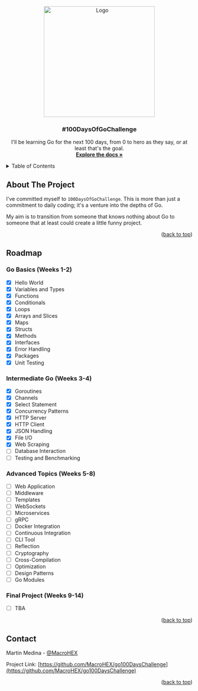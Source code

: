 <a name="readme-top"></a>

<!-- PROJECT LOGO -->
<br />
<div align="center">
    <img src="https://go.dev/blog/go-brand/Go-Logo/PNG/Go-Logo_LightBlue.png" alt="Logo" width="300">

<h3 align="center">#100DaysOfGoChallenge</h3>

  <p align="center">
    I'll be learning Go for the next 100 days, from 0 to hero as they say, or at least that's the goal.
    <br />
    <a href="https://go.dev/doc/"><strong>Explore the docs »</strong></a>
  </p>
</div>

<!-- TABLE OF CONTENTS -->
<details>
  <summary>Table of Contents</summary>
  <ol>
    <li>
      <a href="#about-the-project">About The Project</a>
    </li>
    <li>
        <a href="#roadmap">Roadmap</a>
        <ul>
            <li><a href="#go-basics-weeks-1-2">Go Basics (Weeks 1-2)</a></li>
            <li><a href="#intermediate-go-weeks-3-4">Intermediate Go (Weeks 3-4)</a></li>
            <li><a href="#advanced-topics-weeks-5-8">Advanced Topics (Weeks 5-8)</a></li>
            <li><a href="#final-project-weeks-9-14">Final Project (Weeks 9-14)</a></li>
        </ul>
    </li>
    <li><a href="#contact">Contact</a></li>

  </ol>
</details>



<!-- ABOUT THE PROJECT -->

## About The Project

I've committed myself to `100DaysOfGoChallenge`. This is more than just a commitment to daily coding; it's a venture
into the depths of Go.

My aim is to transition from someone that knows nothing about Go to someone that at least could
create a little funny project.

<p align="right">(<a href="#readme-top">back to top</a>)</p>

<!-- ROADMAP -->

## Roadmap

### Go Basics (Weeks 1-2)

- [x] Hello World
- [x] Variables and Types
- [x] Functions
- [x] Conditionals
- [x] Loops
- [x] Arrays and Slices
- [x] Maps
- [x] Structs
- [x] Methods
- [x] Interfaces
- [x] Error Handling
- [x] Packages
- [x] Unit Testing

### Intermediate Go (Weeks 3-4)

- [x] Goroutines
- [x] Channels
- [x] Select Statement
- [x] Concurrency Patterns
- [x] HTTP Server
- [x] HTTP Client
- [x] JSON Handling
- [x] File I/O
- [x] Web Scraping
- [ ] Database Interaction
- [ ] Testing and Benchmarking

### Advanced Topics (Weeks 5-8)

- [ ] Web Application
- [ ] Middleware
- [ ] Templates
- [ ] WebSockets
- [ ] Microservices
- [ ] gRPC
- [ ] Docker Integration
- [ ] Continuous Integration
- [ ] CLI Tool
- [ ] Reflection
- [ ] Cryptography
- [ ] Cross-Compilation
- [ ] Optimization
- [ ] Design Patterns
- [ ] Go Modules

### Final Project (Weeks 9-14)

- [ ] TBA

<p align="right">(<a href="#readme-top">back to top</a>)</p>
<!-- CONTACT -->

## Contact

Martin Medina - [@MacroHEX](https://twitter.com/macrohex)

Project Link: [https://github.com/MacroHEX/go100DaysChallenge](https://github.com/MacroHEX/go100DaysChallenge)

<p align="right">(<a href="#readme-top">back to top</a>)</p>
